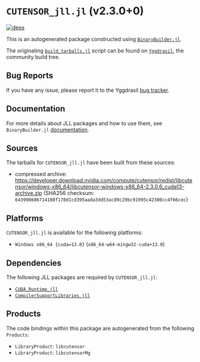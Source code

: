 # `CUTENSOR_jll.jl` (v2.3.0+0)

[![deps](https://juliahub.com/docs/CUTENSOR_jll/deps.svg)](https://juliahub.com/ui/Packages/General/CUTENSOR_jll/)

This is an autogenerated package constructed using [`BinaryBuilder.jl`](https://github.com/JuliaPackaging/BinaryBuilder.jl).

The originating [`build_tarballs.jl`](https://github.com/JuliaPackaging/Yggdrasil/blob/0dc0a647146f242d21b4d69815191f22ad8917f5/C/CUDA/CUTENSOR/build_tarballs.jl) script can be found on [`Yggdrasil`](https://github.com/JuliaPackaging/Yggdrasil/), the community build tree.

## Bug Reports

If you have any issue, please report it to the Yggdrasil [bug tracker](https://github.com/JuliaPackaging/Yggdrasil/issues).

## Documentation

For more details about JLL packages and how to use them, see `BinaryBuilder.jl` [documentation](https://docs.binarybuilder.org/stable/jll/).

## Sources

The tarballs for `CUTENSOR_jll.jl` have been built from these sources:

* compressed archive: https://developer.download.nvidia.com/compute/cutensor/redist/libcutensor/windows-x86_64/libcutensor-windows-x86_64-2.3.0.6_cuda13-archive.zip (SHA256 checksum: `643998686714108f178d1cd395aada3dd53ac89c29bc91995c42380cc4f66cec`)

## Platforms

`CUTENSOR_jll.jl` is available for the following platforms:

* `Windows x86_64 {cuda=13.0}` (`x86_64-w64-mingw32-cuda+13.0`)

## Dependencies

The following JLL packages are required by `CUTENSOR_jll.jl`:

* [`CUDA_Runtime_jll`](https://github.com/JuliaBinaryWrappers/CUDA_Runtime_jll.jl)
* [`CompilerSupportLibraries_jll`](https://github.com/JuliaBinaryWrappers/CompilerSupportLibraries_jll.jl)

## Products

The code bindings within this package are autogenerated from the following `Products`:

* `LibraryProduct`: `libcutensor`
* `LibraryProduct`: `libcutensorMg`
